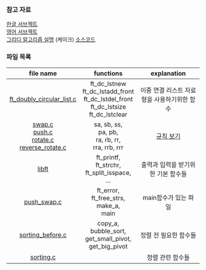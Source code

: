### 참고 자료
[한글 서브젝트](./ko_sub.md)<br>
[영어 서브젝트](https://cdn.intra.42.fr/pdf/pdf/49387/en.subject.pdf)<br>
[그리디 알고리즘 설명](https://techdebt.tistory.com/27) (케이크)
[소스코드](https://github.com/JeonYoungHo-youjeon/push_swap/blob/master/push_swap.h)

### 파일 목록

| file name | functions | explanation |
|:--:|:--:|:--:|
| [ft_doubly_circular_list.c](./README_dc.md) | ft_dc_lstnew<br>ft_dc_lstadd_front<br>ft_dc_lstdel_front<br>ft_dc_lstsize<br>ft_dc_lstclear | 이중 연결 리스트 자료형을 사용하기위한 함수 |
| [swap.c<br>push.c<br>rotate.c<br>reverse_rotate.c](./README_stack.md) | sa, sb, ss,<br>pa, pb,<br> ra, rb, rr,<br>rra, rrb, rrr<br>  | [규칙 보기](https://github.com/HaiSeong/seoul42_course/blob/main/push_swap/ko_sub.md#v1-게임-규칙)|
| [libft](./README_libft.md) | ft_printf,<br>ft_strchr,<br>ft_split_isspace,<br>... | 출력과 입력을 받기위한 기본 함수들 |
| [push_swap.c](./README_push_swap.md) | ft_error,<br>ft_free_strs,<br>make_a,<br>main | main함수가 있는 파일 |
| [sorting_before.c](./README_sort_before.md) | copy_a,<br>bubble_sort,<br>get_small_pivot,<br>get_big_pivot | 정렬 전 필요한 함수들 |
| [sorting.c](./README_sort.md) |  | 정렬 관련 함수들 |
